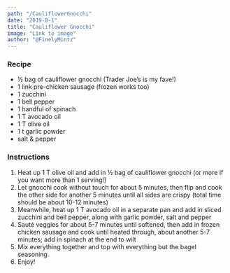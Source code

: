```yaml
---
path: "/CauliflowerGnocchi"
date: "2019-8-1"
title: "Cauliflower Gnocchi" 
image: "Link to image"
author: "@FinelyMintz"
---
```


### Recipe 

* ½ bag of cauliflower gnocchi (Trader Joe’s is my fave!)
* 1 link pre-chicken sausage (frozen works too)
* 1 zucchini
* 1 bell pepper
* 1 handful of spinach
* 1 T avocado oil
* 1 T olive oil
* 1 t garlic powder
* salt & pepper



### Instructions

1. Heat up 1 T olive oil and add in ½ bag of cauliflower gnocchi (or more if you want more than 1 serving!)
2. Let gnocchi cook without touch for about 5 minutes, then flip and cook the other side for another 5 minutes until all sides are crispy (total time should be about 10-12 minutes)
3. Meanwhile, heat up 1 T avocado oil in a separate pan and add in sliced zucchini and bell pepper, along with garlic powder, salt and pepper
4. Sauté veggies for about 5-7 minutes until softened, then add in frozen chicken sausage and cook until heated through, about another 5-7 minutes; add in spinach at the end to wilt
5. Mix everything together and top with everything but the bagel seasoning.
6. Enjoy!


